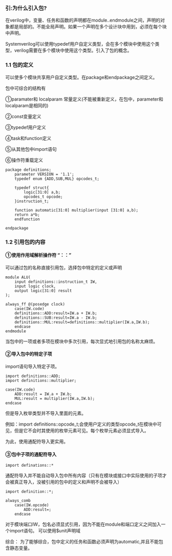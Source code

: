 ### 引:为什么引入包?  
在verilog中，变量、任务和函数的声明都在module..endmodule之间，声明的对象都是局部的。不能全局声明。如果一个声明在多个设计块中用到，必须在每个块中声明。

Systemverilog可以使用typedef用户自定义类型，会在多个模块中使用这个类型，verilog需要在多个模块中使用这个类型。引入了包的概念。

### 1.1 包的定义


可以使多个模块共享用户自定义类型。在package和endpackage之间定义。

包中可综合的结构有

①paramater和 localparam 常量定义(不能被重新定义，在包中，parameter和localparam是相同的)

②const变量定义

③typedef用户定义

④task和function定义

⑤从其他包中import语句

⑥操作符重载定义
~~~
package definitions;
    parameter VERSION = '1.1';
    typedef enum {ADD,SUB,MUL} opcodes_t;
 
    typedef struct{
        logic[31:0] a,b;
        opcodes_t opcode;
    }instruction_t;
 
    function automatic[31:0] multiplier(input [31:0] a,b);
    return a*b;
    endfunction
 
endpackage
~~~
### 1.2 引用包的内容

#### ①使用作用域解析操作符 “：：”

可以通过包的名称直接引用包，选择包中特定的定义或声明
~~~
module ALU(
    input definitions::instruction_t IW,
    input logic clock,
    output logic[31:0] result
);
 
always_ff @(posedge clock)
    case(IW.code)
    definitions::ADD:result=IW.a + IW.b;
    definitions::SUB:result=IW.a - IW.b;
    definitions::MUL:result=definitions::multiplier(IW.a,IW.b);
    endcase
endmodule
~~~
当包中的一项或者多项在模块中多次引用，每次显式地引用包的名称太麻烦。
#### ②导入包中的特定子项

import语句导入特定子项。
~~~
import definitions::ADD;
import definitions::multiplier;
 
case(IW.code)
    ADD:result = IW.a + IW.b;
    MUL:result = multiplier(IW.a,IW.b);
endcase
~~~
但是导入枚举类型并不导入里面的元素。

例如：import definitions::opcode_t;会使用户定义的类型opcode_t在模块中可见，但是它不会时其使用的枚举元素可见。每个枚举元素必须显式导入。

为此，使用通配符导入更实用。
#### ③包中子项的通配符导入
~~~
import definations::*
~~~
通配符导入并不能自动导入包中所有内容（只有在模块或接口中实际使用的子项才会被真正导入，没被引用的包中的定义和声明不会被导入）
~~~
import definition::*;
 
always_comb 
    case(IW.opcode)
        ADD:result=;
    endcase
~~~
对于模块端口IW，包名必须显式引用，因为不能在module和端口定义之间加入一个import语句。
可以使用$unit声明域

综合：
为了能够综合，包中定义的任务和函数必须声明为automatic,并且不能包含静态变量。